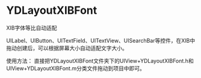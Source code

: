 # YDLayoutXIBFont
XIB字体等比自动适配

UILabel、UIButton、UITextField、UITextView、UISearchBar等控件，在XIB中拖动创建后，可以根据屏幕大小自动适配文字大小。

使用方法：
直接把YDLayoutXIBFont文件夹下的UIView+YDLayoutXIBFont.h和UIView+YDLayoutXIBFont.m分类文件拖动到项目中即可。
